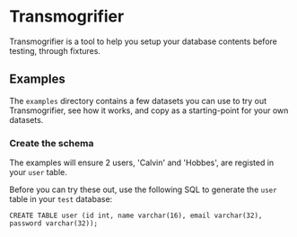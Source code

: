 # Transmogrifier

Transmogrifier is a tool to help you setup your database contents before testing, through fixtures.

## Examples

The `examples` directory contains a few datasets you can use to try out Transmogrifier,
see how it works, and copy as a starting-point for your own datasets.

### Create the schema

The examples will ensure 2 users, 'Calvin' and 'Hobbes', are registed in your `user` table.

Before you can try these out, use the following SQL to generate the `user` table in your `test` database:

    CREATE TABLE user (id int, name varchar(16), email varchar(32), password varchar(32));

